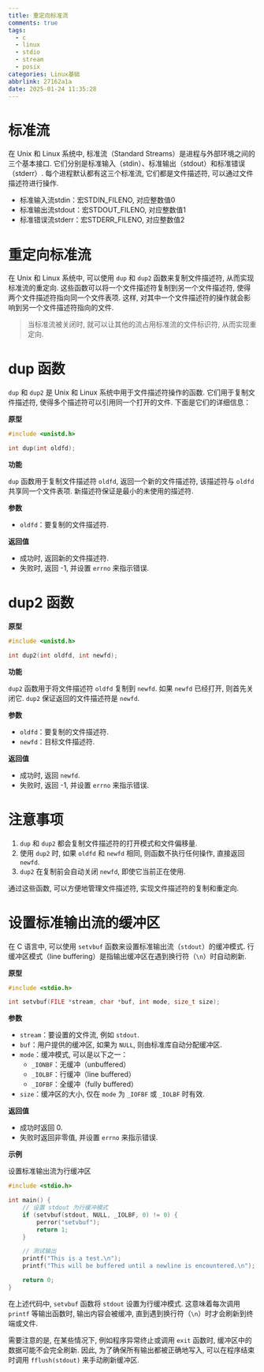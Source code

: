 ```yaml
---
title: 重定向标准流
comments: true
tags:
  - c
  - linux
  - stdio
  - stream
  - posix
categories: Linux基础
abbrlink: 27162a1a
date: 2025-01-24 11:35:28
---
```



# 标准流

在 Unix 和 Linux 系统中, 标准流（Standard Streams）是进程与外部环境之间的三个基本接口. 它们分别是标准输入（stdin）、标准输出（stdout）和标准错误（stderr）. 每个进程默认都有这三个标准流, 它们都是文件描述符, 可以通过文件描述符进行操作. 

- 标准输入流stdin：宏STDIN_FILENO, 对应整数值0
- 标准输出流stdout：宏STDOUT_FILENO, 对应整数值1
- 标准错误流stderr：宏STDERR_FILENO, 对应整数值2

# 重定向标准流

在 Unix 和 Linux 系统中, 可以使用 `dup` 和 `dup2` 函数来复制文件描述符, 从而实现标准流的重定向. 这些函数可以将一个文件描述符复制到另一个文件描述符, 使得两个文件描述符指向同一个文件表项. 这样, 对其中一个文件描述符的操作就会影响到另一个文件描述符指向的文件. 

> 当标准流被关闭时, 就可以让其他的流占用标准流的文件标识符, 从而实现重定向.

# dup 函数

`dup` 和 `dup2` 是 Unix 和 Linux 系统中用于文件描述符操作的函数. 它们用于复制文件描述符, 使得多个描述符可以引用同一个打开的文件. 下面是它们的详细信息：

**原型**

```c
#include <unistd.h>

int dup(int oldfd);
```

**功能**

`dup` 函数用于复制文件描述符 `oldfd`, 返回一个新的文件描述符, 该描述符与 `oldfd` 共享同一个文件表项. 新描述符保证是最小的未使用的描述符. 

**参数**

- `oldfd`：要复制的文件描述符. 

**返回值**

- 成功时, 返回新的文件描述符. 
- 失败时, 返回 -1, 并设置 `errno` 来指示错误. 

# dup2 函数

**原型**

```c
#include <unistd.h>

int dup2(int oldfd, int newfd);
```

**功能**

`dup2` 函数用于将文件描述符 `oldfd` 复制到 `newfd`. 如果 `newfd` 已经打开, 则首先关闭它. `dup2` 保证返回的文件描述符是 `newfd`. 

**参数**

- `oldfd`：要复制的文件描述符. 
- `newfd`：目标文件描述符. 

**返回值**

- 成功时, 返回 `newfd`. 
- 失败时, 返回 -1, 并设置 `errno` 来指示错误. 

# 注意事项

1. `dup` 和 `dup2` 都会复制文件描述符的打开模式和文件偏移量. 
2. 使用 `dup2` 时, 如果 `oldfd` 和 `newfd` 相同, 则函数不执行任何操作, 直接返回 `newfd`. 
3. `dup2` 在复制前会自动关闭 `newfd`, 即使它当前正在使用. 

通过这些函数, 可以方便地管理文件描述符, 实现文件描述符的复制和重定向. 


# 设置标准输出流的缓冲区

在 C 语言中, 可以使用 `setvbuf` 函数来设置标准输出流（`stdout`）的缓冲模式. 行缓冲区模式（line buffering）是指输出缓冲区在遇到换行符（`\n`）时自动刷新. 

**原型**

```c
#include <stdio.h>

int setvbuf(FILE *stream, char *buf, int mode, size_t size);
```

**参数**

- `stream`：要设置的文件流, 例如 `stdout`. 
- `buf`：用户提供的缓冲区, 如果为 `NULL`, 则由标准库自动分配缓冲区. 
- `mode`：缓冲模式, 可以是以下之一：
  - `_IONBF`：无缓冲（unbuffered）
  - `_IOLBF`：行缓冲（line buffered）
  - `_IOFBF`：全缓冲（fully buffered）
- `size`：缓冲区的大小, 仅在 `mode` 为 `_IOFBF` 或 `_IOLBF` 时有效. 

**返回值**

- 成功时返回 0. 
- 失败时返回非零值, 并设置 `errno` 来指示错误. 

**示例**

设置标准输出流为行缓冲区

```c
#include <stdio.h>

int main() {
    // 设置 stdout 为行缓冲模式
    if (setvbuf(stdout, NULL, _IOLBF, 0) != 0) {
        perror("setvbuf");
        return 1;
    }

    // 测试输出
    printf("This is a test.\n");
    printf("This will be buffered until a newline is encountered.\n");

    return 0;
}
```

在上述代码中, `setvbuf` 函数将 `stdout` 设置为行缓冲模式. 这意味着每次调用 `printf` 等输出函数时, 输出内容会被缓冲, 直到遇到换行符（`\n`）时才会刷新到终端或文件. 

需要注意的是, 在某些情况下, 例如程序异常终止或调用 `exit` 函数时, 缓冲区中的数据可能不会完全刷新. 因此, 为了确保所有输出都被正确地写入, 可以在程序结束时调用 `fflush(stdout)` 来手动刷新缓冲区. 